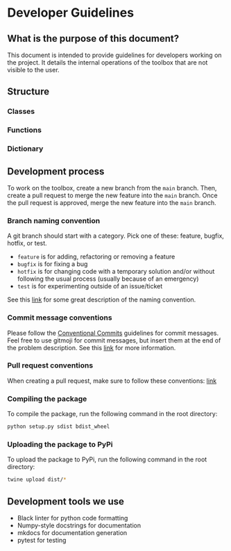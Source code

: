 # Developer Guidelines

## What is the purpose of this document?

This document is intended to provide guidelines for developers working on the project.
It details the internal operations of the toolbox that are not visible to the user.

## Structure

### Classes

### Functions

### Dictionary

## Development process

To work on the toolbox, create a new branch from the `main` branch. Then, create a pull request to merge the new feature into the `main` branch. Once the pull request is approved, merge the new feature into the `main` branch.

### Branch naming convention

A git branch should start with a category. Pick one of these: feature, bugfix, hotfix, or test.

* `feature` is for adding, refactoring or removing a feature
* `bugfix` is for fixing a bug
* `hotfix` is for changing code with a temporary solution and/or without following the usual process (usually because of an emergency)
* `test` is for experimenting outside of an issue/ticket

See this [link](https://dev.to/couchcamote/git-branching-name-convention-cch) for some great description of the naming convention.

### Commit message conventions

Please follow the [Conventional Commits](https://www.conventionalcommits.org/en/v1.0.0/#summary) guidelines for commit messages.
Feel free to use gitmoji for commit messages, but insert them at the end of the problem description.
See this [link](https://gitmoji.dev/) for more information.

### Pull request conventions

When creating a pull request, make sure to follow these conventions: [link](https://github.blog/2015-01-21-how-to-write-the-perfect-pull-request/)

### Compiling the package

To compile the package, run the following command in the root directory:

```bash
python setup.py sdist bdist_wheel
```

### Uploading the package to PyPi

To upload the package to PyPi, run the following command in the root directory:

```bash
twine upload dist/*
```

## Development tools we use

* Black linter for python code formatting
* Numpy-style docstrings for documentation
* mkdocs for documentation generation
* pytest for testing
